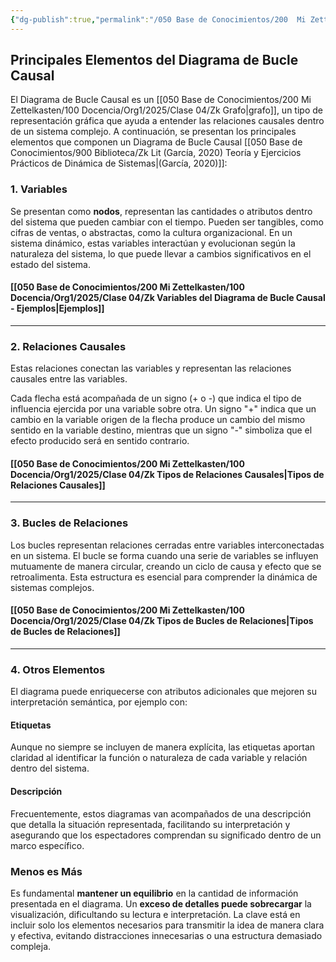 ```yaml
---
{"dg-publish":true,"permalink":"/050 Base de Conocimientos/200  Mi Zettelkasten/100 Docencia/Org1/2025/Clase 04/Zk Diagrama de Bucle Causal (Principales Elementos)/","tags":["dinámicaDeSistemas","diagramaCausal","ç"]}
---
```


## Principales Elementos del Diagrama de Bucle Causal

El Diagrama de Bucle Causal es un [[050 Base de Conocimientos/200  Mi Zettelkasten/100 Docencia/Org1/2025/Clase 04/Zk Grafo\|grafo]], un tipo de representación gráfica que ayuda a entender las relaciones causales dentro de un sistema complejo. A continuación, se presentan los principales elementos que componen un Diagrama de Bucle Causal [[050 Base de Conocimientos/900 Biblioteca/Zk Lit (García, 2020) Teoría y Ejercicios Prácticos de Dinámica de Sistemas\|(García, 2020)]]:

### 1. Variables
Se presentan como **nodos**, representan las cantidades o atributos dentro del sistema que pueden cambiar con el tiempo. Pueden ser tangibles, como cifras de ventas, o abstractas, como la cultura organizacional. En un sistema dinámico, estas variables interactúan y evolucionan según la naturaleza del sistema, lo que puede llevar a cambios significativos en el estado del sistema.

#### [[050 Base de Conocimientos/200  Mi Zettelkasten/100 Docencia/Org1/2025/Clase 04/Zk Variables del Diagrama de Bucle Causal - Ejemplos\|Ejemplos]]

----
### 2. Relaciones Causales
Estas relaciones conectan las variables y representan las relaciones causales entre las variables.

Cada flecha está acompañada de un signo (+ o -) que indica el tipo de influencia ejercida por una variable sobre otra. Un signo "+" indica que un cambio en la variable origen de la flecha produce un cambio del mismo sentido en la variable destino, mientras que un signo "-" simboliza que el efecto producido será en sentido contrario.

#### [[050 Base de Conocimientos/200  Mi Zettelkasten/100 Docencia/Org1/2025/Clase 04/Zk Tipos de Relaciones Causales\|Tipos de Relaciones Causales]]

----
### 3. Bucles de Relaciones
Los bucles representan relaciones cerradas entre variables interconectadas en un sistema. El bucle se forma cuando una serie de variables se influyen mutuamente de manera circular, creando un ciclo de causa y efecto que se retroalimenta. Esta estructura es esencial para comprender la dinámica de sistemas complejos.

#### [[050 Base de Conocimientos/200  Mi Zettelkasten/100 Docencia/Org1/2025/Clase 04/Zk Tipos de Bucles de Relaciones\|Tipos de Bucles de Relaciones]]

----
### 4. Otros Elementos
El diagrama puede enriquecerse con atributos adicionales que mejoren su interpretación semántica, por ejemplo con:

#### Etiquetas
Aunque no siempre se incluyen de manera explícita, las etiquetas aportan claridad al identificar la función o naturaleza de cada variable y relación dentro del sistema.

#### Descripción
Frecuentemente, estos diagramas van acompañados de una descripción que detalla la situación representada, facilitando su interpretación y asegurando que los espectadores comprendan su significado dentro de un marco específico.

### Menos es Más
Es fundamental **mantener un equilibrio** en la cantidad de información presentada en el diagrama. Un **exceso de detalles puede sobrecargar** la visualización, dificultando su lectura e interpretación. La clave está en incluir solo los elementos necesarios para transmitir la idea de manera clara y efectiva, evitando distracciones innecesarias o una estructura demasiado compleja.
